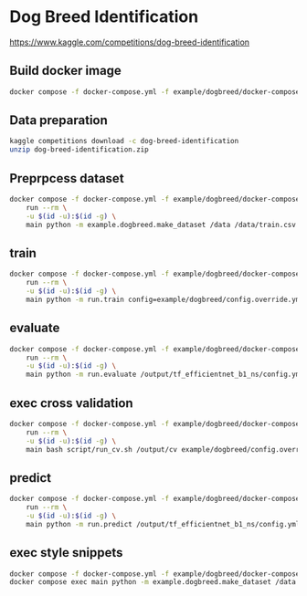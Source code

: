 # Dog Breed Identification
https://www.kaggle.com/competitions/dog-breed-identification


## Build docker image
```bash
docker compose -f docker-compose.yml -f example/dogbreed/docker-compose.override.yml build
```

## Data preparation
```bash
kaggle competitions download -c dog-breed-identification
unzip dog-breed-identification.zip
```

## Preprpcess dataset
```bash
docker compose -f docker-compose.yml -f example/dogbreed/docker-compose.override.yml \
    run --rm \
    -u $(id -u):$(id -g) \
    main python -m example.dogbreed.make_dataset /data /data/train.csv
```

## train
```bash
docker compose -f docker-compose.yml -f example/dogbreed/docker-compose.override.yml \
    run --rm \
    -u $(id -u):$(id -g) \
    main python -m run.train config=example/dogbreed/config.override.yml
```

## evaluate
```bash
docker compose -f docker-compose.yml -f example/dogbreed/docker-compose.override.yml \
    run --rm \
    -u $(id -u):$(id -g) \
    main python -m run.evaluate /output/tf_efficientnet_b1_ns/config.yml /output/tf_efficientnet_b1_ns/ckpt/last.ckpt /output/eval.csv
```

## exec cross validation
```bash
docker compose -f docker-compose.yml -f example/dogbreed/docker-compose.override.yml \
    run --rm \
    -u $(id -u):$(id -g) \
    main bash script/run_cv.sh /output/cv example/dogbreed/config.override.yml
```

## predict
```bash
docker compose -f docker-compose.yml -f example/dogbreed/docker-compose.override.yml \
    run --rm \
    -u $(id -u):$(id -g) \
    main python -m run.predict /output/tf_efficientnet_b1_ns/config.yml /output/tf_efficientnet_b1_ns/ckpt/last.ckpt /output/preds.csv /data/test/*.jpg
```

## exec style snippets
```bash
docker compose -f docker-compose.yml -f example/dogbreed/docker-compose.override.yml up -d
docker compose exec main python -m example.dogbreed.make_dataset /data
```